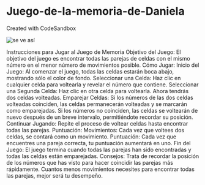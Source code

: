 # Juego-de-la-memoria-de-Daniela
Created with CodeSandbox

![se ve así](https://github.com/user-attachments/assets/31cf2056-dc72-412e-a841-b1ad0653f37d)



Instrucciones para Jugar al Juego de Memoria
Objetivo del Juego:
El objetivo del juego es encontrar todas las parejas de celdas con el mismo número en el menor número de movimientos posible.
Cómo Jugar:
Inicio del Juego: Al comenzar el juego, todas las celdas estarán boca abajo, mostrando sólo el color de fondo.
Seleccionar una Celda: Haz clic en cualquier celda para voltearla y revelar el número que contiene.
Seleccionar una Segunda Celda: Haz clic en otra celda para voltearla. Ahora tendrás dos celdas volteadas.
Emparejar Celdas:
Si los números de las dos celdas volteadas coinciden, las celdas permanecerán volteadas y se marcarán como emparejadas.
Si los números no coinciden, las celdas se voltearán de nuevo después de un breve intervalo, permitiéndote recordar su posición.
Continuar Jugando: Repite el proceso de voltear celdas hasta encontrar todas las parejas.
Puntuación:
Movimientos: Cada vez que voltees dos celdas, se contará como un movimiento.
Puntuación: Cada vez que encuentres una pareja correcta, tu puntuación aumentará en uno.
Fin del Juego:
El juego termina cuando todas las parejas han sido encontradas y todas las celdas están emparejadas.
Consejos:
Trata de recordar la posición de los números que has visto para hacer coincidir las parejas más rápidamente.
Cuantos menos movimientos necesites para encontrar todas las parejas, mejor será tu desempeño.
